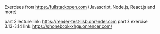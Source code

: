 Exercises from https://fullstackopen.com (Javascript, Node.js, React.js and more)

part 3 lecture link: https://render-test-lisb.onrender.com
part 3 exercise 3.13-3.14 link: https://phonebook-xhgp.onrender.com/